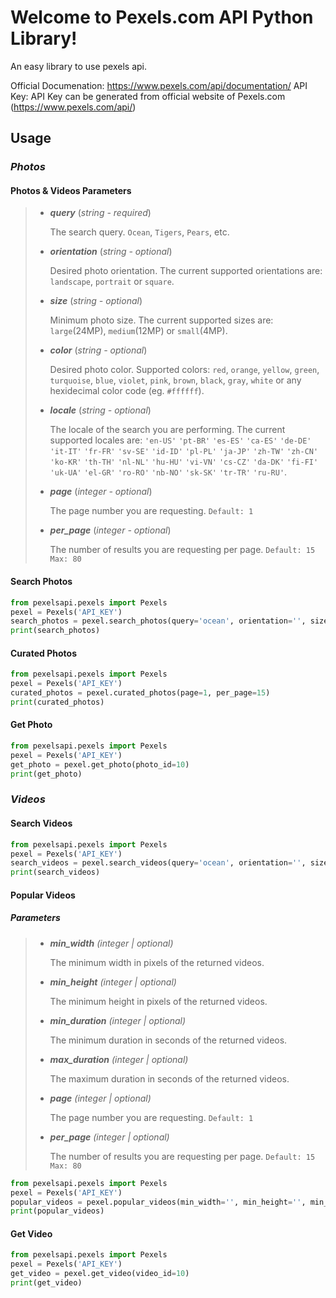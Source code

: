 # Welcome to Pexels.com API Python Library!

An easy library to use pexels api.

Official Documenation: https://www.pexels.com/api/documentation/
API Key: API Key can be generated from official website of Pexels.com (https://www.pexels.com/api/)

## Usage

### ***Photos***

#### Photos & Videos Parameters
> - ***query***
>   (*string - required*)  
>
>   The search query. `Ocean`, `Tigers`, `Pears`, etc.
> 
> - ***orientation***
>   (*string - optional*)  
>
>   Desired photo orientation. The current supported orientations are: `landscape`, `portrait` or `square`.
> 
> - ***size***
>   (*string - optional*) 
>
>   Minimum photo size. The current supported sizes are: `large`(24MP), `medium`(12MP) or `small`(4MP).
> 
> - ***color***
>     (*string - optional*)
>
>     Desired photo color. Supported colors:  `red`,  `orange`,  `yellow`,  `green`,  `turquoise`,  `blue`,  `violet`,  `pink`, 
> `brown`,  `black`,  `gray`,  `white`  or any hexidecimal color code
> (eg.  `#ffffff`).
> 
> - ***locale***
>     (*string - optional*)
>
>     The locale of the search you are performing. The current supported locales are:  `'en-US'`  `'pt-BR'`  `'es-ES'`  `'ca-ES'`  `'de-DE'` 
> `'it-IT'`  `'fr-FR'`  `'sv-SE'`  `'id-ID'`  `'pl-PL'`  `'ja-JP'` 
> `'zh-TW'`  `'zh-CN'`  `'ko-KR'`  `'th-TH'`  `'nl-NL'`  `'hu-HU'` 
> `'vi-VN'`  `'cs-CZ'`  `'da-DK'`  `'fi-FI'`  `'uk-UA'`  `'el-GR'` 
> `'ro-RO'`  `'nb-NO'`  `'sk-SK'`  `'tr-TR'`  `'ru-RU'`.
> 
> - ***page***
>     (*integer - optional*) 	
>  
>     The page number you are requesting.  `Default: 1`
> 	
> - ***per_page***
>     (*integer - optional*)
>
>     The number of results you are requesting per page.  `Default: 15`  `Max: 80`

#### Search Photos

```python
from pexelsapi.pexels import Pexels
pexel = Pexels('API_KEY')
search_photos = pexel.search_photos(query='ocean', orientation='', size='', color='', locale='', page=1, per_page=15)
print(search_photos)
```
#### Curated Photos
```python
from pexelsapi.pexels import Pexels
pexel = Pexels('API_KEY')
curated_photos = pexel.curated_photos(page=1, per_page=15)
print(curated_photos)
```
#### Get Photo
```python
from pexelsapi.pexels import Pexels
pexel = Pexels('API_KEY')
get_photo = pexel.get_photo(photo_id=10)
print(get_photo)
```
### ***Videos***

#### Search Videos
```python
from pexelsapi.pexels import Pexels
pexel = Pexels('API_KEY')
search_videos = pexel.search_videos(query='ocean', orientation='', size='', color='', locale='', page=1, per_page=15)
print(search_videos)
```
#### Popular Videos
##### Parameters

> - ***min_width*** *(integer | optional)*
>
>   The minimum width in pixels of the returned videos.
> 
> - ***min_height*** *(integer | optional)*
> 
>   The minimum height in pixels of the returned videos.
> 
> - ***min_duration*** *(integer | optional)*
>
>   The minimum duration in seconds of the returned videos.
> 
> - ***max_duration*** *(integer | optional)*
>  
>   The maximum duration in seconds of the returned videos.
>  
> - ***page*** *(integer | optional)*
>
>   The page number you are requesting.  `Default: 1`
> 
> - ***per_page*** *(integer | optional)*
>
>   The number of results you are requesting per page.  `Default: 15`  `Max: 80`

```python
from pexelsapi.pexels import Pexels
pexel = Pexels('API_KEY')
popular_videos = pexel.popular_videos(min_width='', min_height='', min_duration='', max_duration='', page=1, per_page=15)
print(popular_videos)
```
#### Get Video
```python
from pexelsapi.pexels import Pexels
pexel = Pexels('API_KEY')
get_video = pexel.get_video(video_id=10)
print(get_video)
```